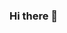 ### Hi there 👋

<!--
**maryambkhan/maryambkhan** is a ✨ _special_ ✨ repository because its `README.md` (this file) appears on your GitHub profile.

Here are some ideas to get you started:
![Profile](assets/images/profile.PNG)

- 🔭 I’m currently working on a tailwindcss project...
- 🌱 I’m currently learning react...
- 🤔 I’m looking for dev opportunities...
- 📫 How to reach me: [Linkedin](https://www.linkedin.com/in/maryam-khan-214a44232)...
- ⚡ Fun fact: I love cooking and spending time with my family...
-->
